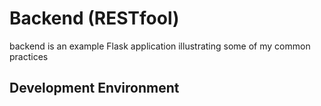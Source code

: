 # Backend (RESTfool)

backend is an example Flask application illustrating some of my common practices

## Development Environment

